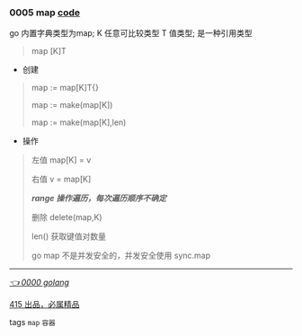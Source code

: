 
### 0005 map [code](demo/map/map_test.go)
go 内置字典类型为map; K 任意可比较类型 T 值类型; 是一种引用类型
> map [K]T 
- 创建
> map := map[K]T{}
>
> map := make(map[K])
>
> map := make(map[K],len)
>

- 操作
> 左值 map[K] = v
>
> 右值 v = map[K]
>
> ***range 操作遍历，每次遍历顺序不确定***
>
> 删除 delete(map,K)
>
> len() 获取键值对数量
> 
> go map 不是并发安全的，并发安全使用 sync.map
> 









---
*[👈 0000 golang](0000golang.md)*

[415 出品，必属精品](../note.md) 

tags `map` `容器`



